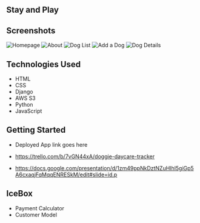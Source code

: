 ## Stay and Play

## Screenshots

![Homepage](https://i.imgur.com/sYISCBi.png)
![About](https://i.imgur.com/9PyfdBC.png)
![Dog List](https://i.imgur.com/Vd2VmnU.png)
![Add a Dog](https://i.imgur.com/iEfkjgE.png)
![Dog Details](https://i.imgur.com/ARNi01f.png)

## Technologies Used

- HTML
- CSS
- Django
- AWS S3
- Python
- JavaScript

## Getting Started

- Deployed App link goes here

- https://trello.com/b/7vGN44xA/doggie-daycare-tracker

- https://docs.google.com/presentation/d/1zm49ppNkDztNZuHIhl5giGp5A6cxaqjFqMqqENRESkM/edit#slide=id.p

## IceBox

- Payment Calculator
- Customer Model

